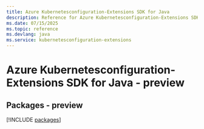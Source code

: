 ```yaml
---
title: Azure Kubernetesconfiguration-Extensions SDK for Java
description: Reference for Azure Kubernetesconfiguration-Extensions SDK for Java
ms.date: 07/15/2025
ms.topic: reference
ms.devlang: java
ms.service: kubernetesconfiguration-extensions
---
```

# Azure Kubernetesconfiguration-Extensions SDK for Java - preview
## Packages - preview
[!INCLUDE [packages](kubernetesconfiguration-extensions-index.md)]